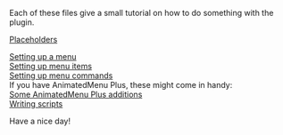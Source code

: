 Each of these files give a small tutorial on how to do something with the plugin.

<a href="https://github.com/megamichiel/AnimatedMenu/blob/master/tutorials/Placeholders.md">Placeholders</a><br/>

<a href="https://github.com/megamichiel/AnimatedMenu/blob/master/tutorials/Setting%20up%20a%20menu.md">Setting up a menu</a><br/>
<a href="https://github.com/megamichiel/AnimatedMenu/blob/master/tutorials/Setting%20up%20menu%20items.md">Setting up menu items</a><br/>
<a href="https://github.com/megamichiel/AnimatedMenu/blob/master/tutorials/Setting%20up%20item%20commands.md">Setting up menu commands</a><br/>
If you have AnimatedMenu Plus, these might come in handy:<br/>
<a href="https://github.com/megamichiel/AnimatedMenu/blob/master/tutorials/AnimatedMenu%20Plus.md">Some AnimatedMenu Plus additions</a><br/>
<a href="https://github.com/megamichiel/AnimatedMenu/blob/master/tutorials/Writing%20scripts.md">Writing scripts</a>

Have a nice day!
